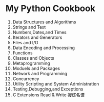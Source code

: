# My Python Cookbook
1. Data Structures and Algorithms
2. Strings and Text
3. Numbers,Dates,and Times
4. Iterators and Generators
5. Files and I/O
6. Data Encoding and Processing
7. Functions
8. Classes and Objects
9. Metaprogramming
10. Moduels and Packages
11. Network and Programming
12. Concurrency
13. Utility Scripting and System Administration
14. Testing,Debugging,and Exceptions
15. C Extensions
Read & Write
搜炼名谱
